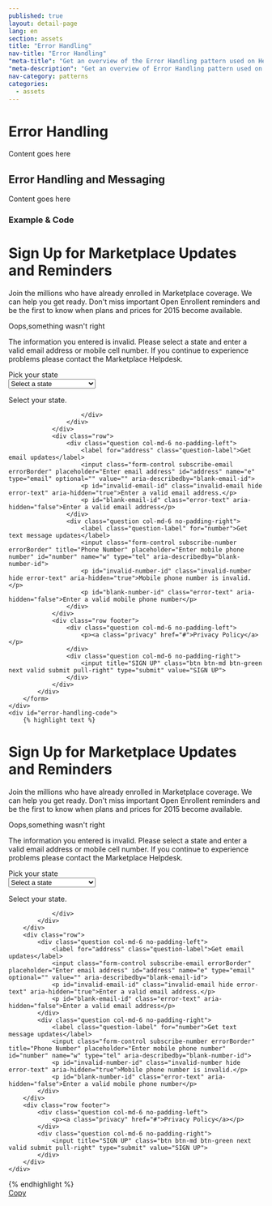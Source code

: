 ```yaml
---
published: true
layout: detail-page
lang: en
section: assets
title: "Error Handling"
nav-title: "Error Handling"
"meta-title": "Get an overview of the Error Handling pattern used on HealthCare.gov"
"meta-description": "Get an overview of Error Handling pattern used on HealthCare.gov"
nav-category: patterns
categories:
  - assets
---
```


# Error Handling

<div class="intro">
Content goes here
</div>

<div class="hr"></div>

## Error Handling and Messaging 

Content goes here

<h3 class="label-opensans">Example &amp; Code</h3>

<div class="code-wrapper">
	<div class="preview">
		<form class="error-styling">
			<div class="group">
				<h1>Sign Up for Marketplace Updates and Reminders</h1>
				<p>Join the millions  who have already enrolled in Marketplace coverage. We can help you get ready. Don't miss important Open Enrollent reminders and be the first to know when plans and prices for 2015 become available.</p>
				<div class="error-msg row" aria-hidden="false">
					<div class="col-md-12 no-padding-left no-padding-right">
						<p tabindex="0" role="alert" class="error-title">Oops,something wasn't right</p>
						<p class="error-message">The information you entered is invalid. Please select a state and enter a valid email address or mobile cell number. If you continue to experience problems please contact the Marketplace Helpdesk.</p>   
					</div>
				</div>
				<div class="row">
					<div class="col-md-12 no-padding-left no-padding-right">
						<label for="page-state-dropdown">Pick your state</label>
						<div class="form-select">
							<select class="form-control state subscribe-state errorBorder" id="page-state-dropdown" name="q_23536" required="" aria-describedby="invalid-state-id">
							<option selected="selected" value="state">Select a state</option><option>Alabama</option><option>Alaska</option><option>Arizona</option><option>Arkansas</option><option>California</option><option>Colorado</option><option>Connecticut</option><option>Delaware</option><option>District of Columbia</option><option>Florida</option><option>Georgia</option><option>Hawaii</option><option>Idaho</option><option>Illinois</option><option>Indiana</option><option>Iowa</option><option>Kansas</option><option>Kentucky</option><option>Louisiana</option><option>Maine</option><option>Maryland</option><option>Massachusetts</option><option>Michigan</option><option>Minnesota</option><option>Mississippi</option><option>Missouri</option><option>Montana</option><option>Nebraska</option><option>Nevada</option><option>New Hampshire</option><option>New Jersey</option><option>New Mexico</option><option>New York</option><option>North Carolina</option><option>North Dakota</option><option>Ohio</option><option>Oklahoma</option><option>Oregon</option><option>Pennsylvania</option><option>Rhode Island</option><option>South Carolina</option><option>South Dakota</option><option>Tennessee</option><option>Texas</option><option>Utah</option><option>Vermont</option><option>Virginia</option><option>Washington</option><option>West Virginia</option><option>Wisconsin</option><option>Wyoming</option><option>American Samoa</option><option>Guam</option><option>Northern Mariana Islands</option><option>Puerto Rico</option><option>Virgin Islands</option>        
							</select>
							<span class="caret"></span>
							<p id="invalid-state-id" class="error-text" aria-hidden="false">Select your state.</p>

						</div>
					</div>
				</div>
				<div class="row">
					<div class="question col-md-6 no-padding-left">
						<label for="address" class="question-label">Get email updates</label>
						<input class="form-control subscribe-email errorBorder" placeholder="Enter email address" id="address" name="e" type="email" optional="" value="" aria-describedby="blank-email-id">
						<p id="invalid-email-id" class="invalid-email hide error-text" aria-hidden="true">Enter a valid email address.</p>
						<p id="blank-email-id" class="error-text" aria-hidden="false">Enter a valid email address</p>
					</div>
					<div class="question col-md-6 no-padding-right">
						<label class="question-label" for="number">Get text message updates</label>
						<input class="form-control subscribe-number errorBorder" title="Phone Number" placeholder="Enter mobile phone number" id="number" name="w" type="tel" aria-describedby="blank-number-id">
						<p id="invalid-number-id" class="invalid-number hide error-text" aria-hidden="true">Mobile phone number is invalid.</p>
						<p id="blank-number-id" class="error-text" aria-hidden="false">Enter a valid mobile phone number</p>
					</div>
				</div>
				<div class="row footer">
					<div class="question col-md-6 no-padding-left">
						<p><a class="privacy" href="#">Privacy Policy</a></p>
					</div>
					<div class="question col-md-6 no-padding-right">
						<input title="SIGN UP" class="btn btn-md btn-green next valid submit pull-right" type="submit" value="SIGN UP">		
					</div>
				</div>
			</div>
		</form>
	</div>
	<div id="error-handling-code">
		{% highlight text %}
<form class="error-styling">
	<div class="group">
		<h1>Sign Up for Marketplace Updates and Reminders</h1>
		<p>Join the millions  who have already enrolled in Marketplace coverage. We can help you get ready. Don't miss important Open Enrollent reminders and be the first to know when plans and prices for 2015 become available.</p>
		<div class="error-msg row" aria-hidden="false">
			<div class="col-md-12 no-padding-left no-padding-right">
				<p tabindex="0" role="alert" class="error-title">Oops,something wasn't right</p>
				<p class="error-message">The information you entered is invalid. Please select a state and enter a valid email address or mobile cell number. If you continue to experience problems please contact the Marketplace Helpdesk.</p>   
			</div>
		</div>
		<div class="row">
			<div class="col-md-12 no-padding-left no-padding-right">
				<label for="page-state-dropdown">Pick your state</label>
				<div class="form-select">
					<select class="form-control state subscribe-state errorBorder" id="page-state-dropdown" name="q_23536" required="" aria-describedby="invalid-state-id">
					<option selected="selected" value="state">Select a state</option><option>Alabama</option><option>Alaska</option><option>Arizona</option><option>Arkansas</option><option>California</option><option>Colorado</option><option>Connecticut</option><option>Delaware</option><option>District of Columbia</option><option>Florida</option><option>Georgia</option><option>Hawaii</option><option>Idaho</option><option>Illinois</option><option>Indiana</option><option>Iowa</option><option>Kansas</option><option>Kentucky</option><option>Louisiana</option><option>Maine</option><option>Maryland</option><option>Massachusetts</option><option>Michigan</option><option>Minnesota</option><option>Mississippi</option><option>Missouri</option><option>Montana</option><option>Nebraska</option><option>Nevada</option><option>New Hampshire</option><option>New Jersey</option><option>New Mexico</option><option>New York</option><option>North Carolina</option><option>North Dakota</option><option>Ohio</option><option>Oklahoma</option><option>Oregon</option><option>Pennsylvania</option><option>Rhode Island</option><option>South Carolina</option><option>South Dakota</option><option>Tennessee</option><option>Texas</option><option>Utah</option><option>Vermont</option><option>Virginia</option><option>Washington</option><option>West Virginia</option><option>Wisconsin</option><option>Wyoming</option><option>American Samoa</option><option>Guam</option><option>Northern Mariana Islands</option><option>Puerto Rico</option><option>Virgin Islands</option>        
					</select>
					<span class="caret"></span>
					<p id="invalid-state-id" class="error-text" aria-hidden="false">Select your state.</p>

				</div>
			</div>
		</div>
		<div class="row">
			<div class="question col-md-6 no-padding-left">
				<label for="address" class="question-label">Get email updates</label>
				<input class="form-control subscribe-email errorBorder" placeholder="Enter email address" id="address" name="e" type="email" optional="" value="" aria-describedby="blank-email-id">
				<p id="invalid-email-id" class="invalid-email hide error-text" aria-hidden="true">Enter a valid email address.</p>
				<p id="blank-email-id" class="error-text" aria-hidden="false">Enter a valid email address</p>
			</div>
			<div class="question col-md-6 no-padding-right">
				<label class="question-label" for="number">Get text message updates</label>
				<input class="form-control subscribe-number errorBorder" title="Phone Number" placeholder="Enter mobile phone number" id="number" name="w" type="tel" aria-describedby="blank-number-id">
				<p id="invalid-number-id" class="invalid-number hide error-text" aria-hidden="true">Mobile phone number is invalid.</p>
				<p id="blank-number-id" class="error-text" aria-hidden="false">Enter a valid mobile phone number</p>
			</div>
		</div>
		<div class="row footer">
			<div class="question col-md-6 no-padding-left">
				<p><a class="privacy" href="#">Privacy Policy</a></p>
			</div>
			<div class="question col-md-6 no-padding-right">
				<input title="SIGN UP" class="btn btn-md btn-green next valid submit pull-right" type="submit" value="SIGN UP">		
			</div>
		</div>
	</div>
</form>
		{% endhighlight %}
	</div>
	<a href="javascript:;" class="copy-button" title="Click to copy me." data-clipboard-target="error-handling-code" role="button">Copy</a>
</div>
